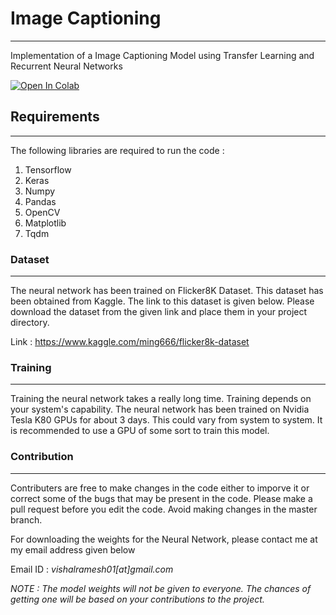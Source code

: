 # Image Captioning
___
Implementation of a Image Captioning Model using Transfer Learning and Recurrent Neural Networks

[![Open In Colab](https://colab.research.google.com/assets/colab-badge.svg)](https://github.com/iVishalr/Image-Captioning.ipynb)

## Requirements
___
The following libraries are required to run the code : 
  1. Tensorflow
  2. Keras
  3. Numpy
  4. Pandas
  5. OpenCV
  6. Matplotlib
  7. Tqdm

### Dataset
___

The neural network has been trained on Flicker8K Dataset. This dataset has been obtained from Kaggle. The link to this dataset is given below. Please download the dataset from the given link and place them in your project directory.

Link : https://www.kaggle.com/ming666/flicker8k-dataset

### Training
___

Training the neural network takes a really long time. Training depends on your system's capability. The neural network has been trained on Nvidia Tesla K80 GPUs for about 3 days. This could vary from system to system. It is recommended to use a GPU of some sort to train this model.

### Contribution
___

Contributers are free to make changes in the code either to imporve it or correct some of the bugs that may be present in the code. Please make a pull request before you edit the code. Avoid making changes in the master branch.

For downloading the weights for the Neural Network, please contact me at my email address given below

Email ID : *vishalramesh01[at]gmail.com*

*NOTE : The model weights will not be given to everyone. The chances of getting one will be based on your contributions to the       project.*

